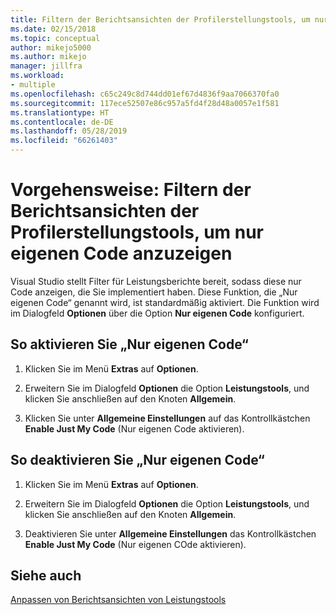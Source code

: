 ```yaml
---
title: Filtern der Berichtsansichten der Profilerstellungstools, um nur eigenen Code anzuzeigen
ms.date: 02/15/2018
ms.topic: conceptual
author: mikejo5000
ms.author: mikejo
manager: jillfra
ms.workload:
- multiple
ms.openlocfilehash: c65c249c8d744dd01ef67d4836f9aa7066370fa0
ms.sourcegitcommit: 117ece52507e86c957a5fd4f28d48a0057e1f581
ms.translationtype: HT
ms.contentlocale: de-DE
ms.lasthandoff: 05/28/2019
ms.locfileid: "66261403"
---
```

# <a name="how-to-filter-profiling-tools-report-views-to-display-just-my-code"></a>Vorgehensweise: Filtern der Berichtsansichten der Profilerstellungstools, um nur eigenen Code anzuzeigen

Visual Studio stellt Filter für Leistungsberichte bereit, sodass diese nur Code anzeigen, die Sie implementiert haben. Diese Funktion, die „Nur eigenen Code“ genannt wird, ist standardmäßig aktiviert. Die Funktion wird im Dialogfeld **Optionen** über die Option **Nur eigenen Code** konfiguriert.

## <a name="to-enable-just-my-code"></a>So aktivieren Sie „Nur eigenen Code“

1. Klicken Sie im Menü **Extras** auf **Optionen**.

2. Erweitern Sie im Dialogfeld **Optionen** die Option **Leistungstools**, und klicken Sie anschließen auf den Knoten **Allgemein**.

3. Klicken Sie unter **Allgemeine Einstellungen** auf das Kontrollkästchen **Enable Just My Code** (Nur eigenen Code aktivieren).

## <a name="to-disable-just-my-code"></a>So deaktivieren Sie „Nur eigenen Code“

1. Klicken Sie im Menü **Extras** auf **Optionen**.

2. Erweitern Sie im Dialogfeld **Optionen** die Option **Leistungstools**, und klicken Sie anschließen auf den Knoten **Allgemein**.

3. Deaktivieren Sie unter **Allgemeine Einstellungen** das Kontrollkästchen **Enable Just My Code** (Nur eigenen COde aktivieren).

## <a name="see-also"></a>Siehe auch

[Anpassen von Berichtsansichten von Leistungstools](../profiling/customizing-performance-tools-report-views.md)